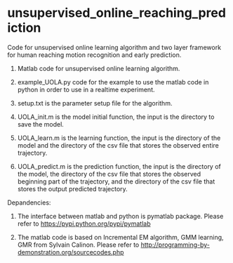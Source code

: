 # unsupervised_online_reaching_prediction
Code for unsupervised online learning algorithm and two layer framework for human reaching motion recognition and early prediction.

1. Matlab code for unsupervised online learning algorithm.

2. example_UOLA.py code for the example to use the matlab code in python in order to use in a realtime experiment.

3. setup.txt is the parameter setup file for the algorithm.

4. UOLA_init.m is the model initial function, the input is the directory to save the model.

5. UOLA_learn.m is the learning function, the input is the directory of the model and the directory of the csv file that stores the observed entire trajectory.

6. UOLA_predict.m is the prediction function, the input is the directory of the model, the directory of the csv file that stores the observed beginning part of the trajectory, and the directory of the csv file that stores the output predicted trajectory.

Depandencies:

1. The interface between matlab and python is pymatlab package. Please refer to https://pypi.python.org/pypi/pymatlab

2. The matlab code is based on Incremental EM algorithm, GMM learning, GMR from Sylvain Calinon. Please refer to http://programming-by-demonstration.org/sourcecodes.php
  


